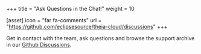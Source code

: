 +++
title = "Ask Questions in the Chat!"
weight = 10

[asset]
  icon = "far fa-comments"
  url = "https://github.com/eclipsesource/theia-cloud/discussions"
+++

Get in contact with the team, ask questions and browse the support archive in our [Github Discussions](https://github.com/eclipsesource/theia-cloud/discussions).
